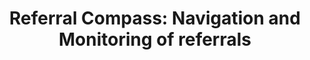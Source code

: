 ---
hackday: "25-leicester"
title: "Referral Compass: Navigation and Monitoring of referrals"
summary: "Through service redesign we can reduce the administrative burden on clinical and clerical staff and increase the success rate of referrals."
thumbnail: referral_compass.jpg
team:
  - "James Cole"
  - "Bhavin Doshi"
  - "Vaish Khullar"
links:
  presentation: https://docs.google.com/presentation/d/1x1wH4-S3qwMWxt7wemxbjwpMLG7yabp0ClM7dr_bnjQ/edit?usp=sharing
  video:
  code:
    - "https://jc-organization.gitbook.io/rc/"
    - "https://docs.google.com/spreadsheets/d/15DHaefWMAhT0skr-KBIRLb-QS8ctFdPeqq54JnrhjcQ"
---